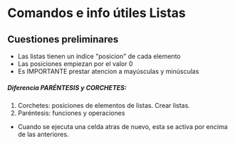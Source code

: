 # Comandos e info útiles Listas

## Cuestiones preliminares
* Las listas tienen un índice "posicion" de cada elemento
* Las posiciones empiezan por el valor 0
* Es IMPORTANTE prestar atencion a mayúsculas y minúsculas
##### Diferencia PARÉNTESIS y CORCHETES:
1. Corchetes: posiciones de elementos de listas. Crear listas.
2. Paréntesis: funciones y operaciones

* Cuando se ejecuta una celda atras de nuevo, esta se activa por encima de las anteriores.